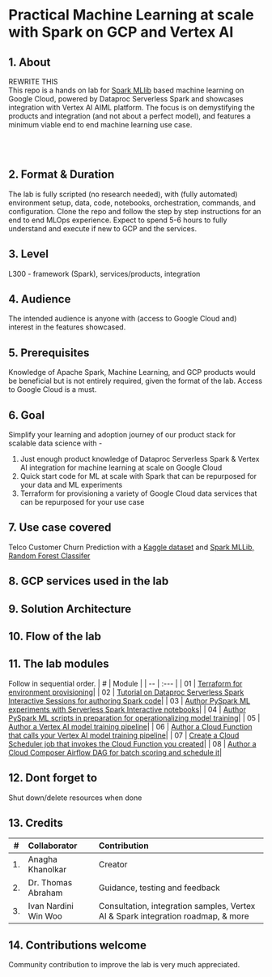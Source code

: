 # Practical Machine Learning at scale with Spark on GCP and Vertex AI


## 1. About

REWRITE THIS<br>
This repo is a hands on lab for [Spark MLlib](https://spark.apache.org/docs/latest/ml-guide.html) based machine learning on Google Cloud, powered by Dataproc Serverless Spark and showcases integration with Vertex AI AIML platform. The focus is on demystifying the products and integration (and not about a perfect model), and features a minimum viable end to end machine learning use case.

<br><br>

## 2. Format & Duration
The lab is fully scripted (no research needed), with (fully automated) environment setup, data, code, notebooks, orchestration, commands, and configuration. Clone the repo and follow the step by step instructions for an end to end MLOps experience. Expect to spend 5-6 hours to fully understand and execute if new to GCP and the services.

## 3. Level
L300 - framework (Spark), services/products, integration 

## 4. Audience
The intended audience is anyone with (access to Google Cloud and) interest in the features showcased.

## 5. Prerequisites
Knowledge of Apache Spark, Machine Learning, and GCP products would be beneficial but is not entirely required, given the format of the lab. Access to Google Cloud is a must.

## 6. Goal
Simplify your learning and adoption journey of our product stack for scalable data science with - <br> 
1. Just enough product knowledge of Dataproc Serverless Spark & Vertex AI integration for machine learning at scale on Google Cloud<br>
2. Quick start code for ML at scale with Spark that can be repurposed for your data and ML experiments<br>
3. Terraform for provisioning a variety of Google Cloud data services that can be repurposed for your use case<br>

## 7. Use case covered
Telco Customer Churn Prediction with a [Kaggle dataset](https://www.kaggle.com/datasets/blastchar/telco-customer-churn) and [Spark MLLib, Random Forest Classifer](https://spark.apache.org/docs/latest/ml-classification-regression.html#random-forest-classifier)<br> 

## 8. GCP services used in the lab

## 9. Solution Architecture

## 10. Flow of the lab

## 11. The lab modules
Follow in sequential order.
| # | Module | 
| -- | :--- |
| 01 |  [Terraform for environment provisioning](05-lab-guide/Module-01-Environment-Provisioning.md)|
| 02 |  [Tutorial on Dataproc Serverless Spark Interactive Sessions for authoring Spark code](05-lab-guide/Module-02-Spark-IDE-on-GCP.md)|
| 03 |  [Author PySpark ML experiments with Serverless Spark Interactive notebooks](../05-lab-guide/Module-03-Author-ML-Experiments-With-Spark-Notebooks.md)|
| 04 |  [Author PySpark ML scripts in preparation for operationalizing model training](../05-lab-guide/Module-04-Author-ML-PySpark-Scripts.md)|
| 05 |  [Author a Vertex AI model training pipeline](../05-lab-guide/Module-05-Author-Vertex-AI-Pipeline.md)|
| 06 |  [Author a Cloud Function that calls your Vertex AI model training pipeline](../05-lab-guide/Module-06-Author-CloudFunction-For-Vertex-AI-Pipeline.md)|
| 07 |  [Create a Cloud Scheduler job that invokes the Cloud Function you created](../05-lab-guide/Module-07-Schedule-VertexAI-Pipeline.md)|
| 08 |  [Author a Cloud Composer Airflow DAG for batch scoring and schedule it](../05-lab-guide/Module-08-Orchestrate-Batch-Scoring.md)|

## 12. Dont forget to 
Shut down/delete resources when done

## 13. Credits
| # | Collaborator | Contribution  | 
| -- | :--- | :--- |
| 1. | Anagha Khanolkar | Creator |
| 2. | Dr. Thomas Abraham | Guidance, testing and feedback |
| 3. | Ivan Nardini<br>Win Woo | Consultation, integration samples, Vertex AI & Spark integration roadmap, & more |

## 14. Contributions welcome
Community contribution to improve the lab is very much appreciated. <br>

